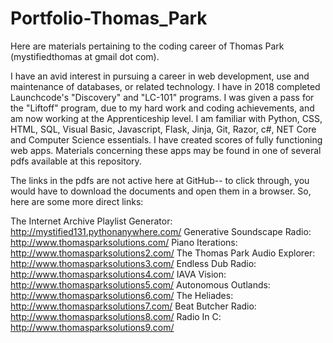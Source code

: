 # Portfolio-Thomas_Park
Here are materials pertaining to the coding career of Thomas Park (mystifiedthomas at gmail dot com).

I have an avid interest in pursuing a career in web development, use and maintenance of databases, or related technology. I have in 2018 completed Launchcode's "Discovery" and "LC-101" programs. I was given a pass for the "Liftoff" program, due to my hard work and coding achievements, and am now working at the Apprenticeship level. I am familiar with Python, CSS, HTML, SQL, Visual Basic, Javascript, Flask, Jinja, Git, Razor, c#, NET Core and Computer Science essentials. I have created scores of fully functioning web apps. Materials concerning these apps may be found in one of several pdfs available at this repository.

The links in the pdfs are not active here at GitHub-- to click through, you would have to download the documents and open them in a browser. So, here are some more direct links:

The Internet Archive Playlist Generator: http://mystified131.pythonanywhere.com/
Generative Soundscape Radio: http://www.thomasparksolutions.com/
Piano Iterations: http://www.thomasparksolutions2.com/
The Thomas Park Audio Explorer: http://www.thomasparksolutions3.com/
Endless Dub Radio: http://www.thomasparksolutions4.com/
IAVA Vision: http://www.thomasparksolutions5.com/
Autonomous Outlands: http://www.thomasparksolutions6.com/
The Heliades: http://www.thomasparksolutions7.com/
Beat Butcher Radio: http://www.thomasparksolutions8.com/
Radio In C: http://www.thomasparksolutions9.com/
